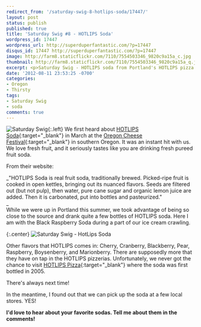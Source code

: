 ```yaml
---
redirect_from: '/saturday-swig-8-hotlips-soda/17447/'
layout: post
status: publish
published: true
title: 'Saturday Swig #8 - HOTLIPS Soda'
wordpress_id: 17447
wordpress_url: http://superduperfantastic.com/?p=17447
disqus_id: 17447 http://superduperfantastic.com/?p=17447
image: http://farm8.staticflickr.com/7110/7554503346_9820c9a15a_c.jpg
thumbnail: http://farm8.staticflickr.com/7110/7554503346_9820c9a15a_q.jpg
excerpt: <p>Saturday Swig - HOTLIPS soda from Portland's HOTLIPS pizza. Fresh fruit, pulpy goodness - all signs of a fantastic all-natural soda!</p>
date: '2012-08-11 23:53:25 -0700'
categories:
- Oregon
- Thirsty
tags:
- Saturday Swig
- soda
comments: true
---
```

![Saturday Swig](http://farm8.staticflickr.com/7240/7322171030_0166725d1c_o.png){:.left} We first heard about [HOTLIPS Soda](http://hotlipssoda.com/ "HotLips Soda"){:target="_blank"} in March at the [Oregon Cheese Festival](http://superduperfantastic.com/oregon-cheese-festival-2012/13926/ "Oregon Cheese Festival 2012"){:target="_blank"} in southern Oregon. It was an instant hit with us. We love fresh fruit, and it seriously tastes like you are drinking fresh pureed fruit soda.

From their website:

_"HOTLIPS Soda is real fruit soda, traditionally brewed. Picked-ripe fruit is cooked in open kettles, bringing out its nuanced flavors. Seeds are filtered out (but not pulp), then water, pure cane sugar and organic lemon juice are added. Then it is carbonated, put into bottles and pasteurized."  
_  
While we were up in Portland this summer, we took advantage of being so close to the source and drank quite a few bottles of HOTLIPS soda. Here I am with the Black Raspberry Soda during a part of our ice cream crawling.

{:.center}
![Saturday Swig - HotLips Soda](http://farm8.staticflickr.com/7110/7554503346_9820c9a15a_b.jpg)

Other flavors that HOTLIPS comes in: Cherry, Cranberry, Blackberry, Pear, Raspberry, Boysenberry, and Marionberry. There are supposedly more that they have on tap in the HOTLIPS pizzerias. Unfortunately, we never got the chance to visit [HOTLIPS Pizza](http://hotlipspizza.com/){:target="_blank"} where the soda was first bottled in 2005\.

There's always next time!

In the meantime, I found out that we can pick up the soda at a few local stores. YES!

**I'd love to hear about your favorite sodas. Tell me about them in the comments!**